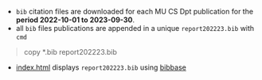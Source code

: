 
- `bib` citation files   are downloaded for each MU CS Dpt publication for the **period 2022-10-01 to 2023-09-30**.  
- all `bib` files publications are appended in a unique `report202223.bib` with `cmd`
> copy *.bib report202223.bib
- <a href="https://research.cs.nuim.ie/News/BIB202223/" target="_blank">index.html</a> displays `report202223.bib`  using <a href="https://github.com/BibBase/bibbase.github.io" target="_blank">bibbase</a>
